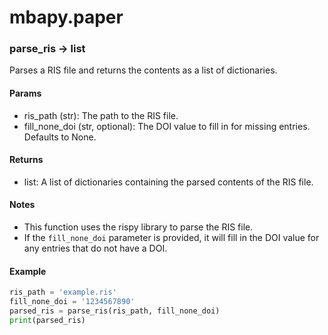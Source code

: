 # mbapy.paper

### parse_ris -> list
Parses a RIS file and returns the contents as a list of dictionaries.

#### Params
- ris_path (str): The path to the RIS file.
- fill_none_doi (str, optional): The DOI value to fill in for missing entries. Defaults to None.

#### Returns
- list: A list of dictionaries containing the parsed contents of the RIS file.

#### Notes
- This function uses the rispy library to parse the RIS file.
- If the `fill_none_doi` parameter is provided, it will fill in the DOI value for any entries that do not have a DOI.

#### Example
```python
ris_path = 'example.ris'
fill_none_doi = '1234567890'
parsed_ris = parse_ris(ris_path, fill_none_doi)
print(parsed_ris)
```
